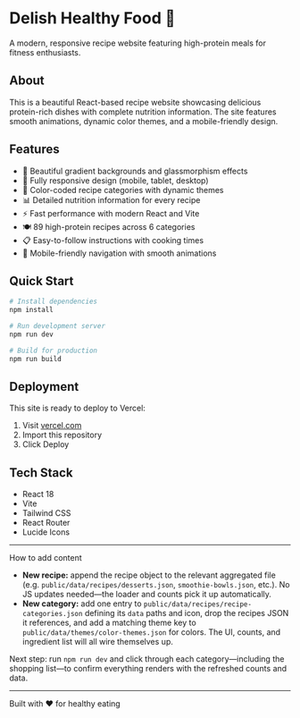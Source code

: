 # Delish Healthy Food 🍳

A modern, responsive recipe website featuring high-protein meals for fitness enthusiasts.

## About

This is a beautiful React-based recipe website showcasing delicious protein-rich dishes with complete nutrition information. The site features smooth animations, dynamic color themes, and a mobile-friendly design.

## Features

- 🎨 Beautiful gradient backgrounds and glassmorphism effects
- 📱 Fully responsive design (mobile, tablet, desktop)
- 🌈 Color-coded recipe categories with dynamic themes
- 📊 Detailed nutrition information for every recipe
- ⚡ Fast performance with modern React and Vite
- 🍽️ 89 high-protein recipes across 6 categories
- 📋 Easy-to-follow instructions with cooking times
- 📱 Mobile-friendly navigation with smooth animations

## Quick Start

```bash
# Install dependencies
npm install

# Run development server
npm run dev

# Build for production
npm run build
```

## Deployment

This site is ready to deploy to Vercel:
1. Visit [vercel.com](https://vercel.com)
2. Import this repository
3. Click Deploy

## Tech Stack

- React 18
- Vite
- Tailwind CSS
- React Router
- Lucide Icons

---


How to add content
- **New recipe:** append the recipe object to the relevant aggregated file (e.g. `public/data/recipes/desserts.json`, `smoothie-bowls.json`, etc.). No JS updates needed—the loader and counts pick it up automatically.
- **New category:** add one entry to `public/data/recipes/recipe-categories.json` defining its `data` paths and icon, drop the recipes JSON it references, and add a matching theme key to `public/data/themes/color-themes.json` for colors. The UI, counts, and ingredient list will all wire themselves up.

Next step: run `npm run dev` and click through each category—including the shopping list—to confirm everything renders with the refreshed counts and data.

---

Built with ❤️ for healthy eating
